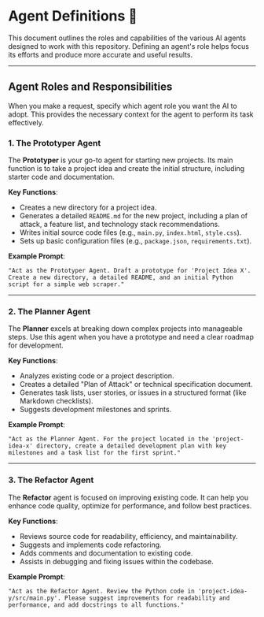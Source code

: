 # Agent Definitions 🤖

This document outlines the roles and capabilities of the various AI agents designed to work with this repository. Defining an agent's role helps focus its efforts and produce more accurate and useful results.

---

## Agent Roles and Responsibilities

When you make a request, specify which agent role you want the AI to adopt. This provides the necessary context for the agent to perform its task effectively.

### 1. The Prototyper Agent

The **Prototyper** is your go-to agent for starting new projects. Its main function is to take a project idea and create the initial structure, including starter code and documentation.

**Key Functions**:
* Creates a new directory for a project idea.
* Generates a detailed `README.md` for the new project, including a plan of attack, a feature list, and technology stack recommendations.
* Writes initial source code files (e.g., `main.py`, `index.html`, `style.css`).
* Sets up basic configuration files (e.g., `package.json`, `requirements.txt`).

**Example Prompt**:
```
"Act as the Prototyper Agent. Draft a prototype for 'Project Idea X'. Create a new directory, a detailed README, and an initial Python script for a simple web scraper."
```

---

### 2. The Planner Agent

The **Planner** excels at breaking down complex projects into manageable steps. Use this agent when you have a prototype and need a clear roadmap for development.

**Key Functions**:
* Analyzes existing code or a project description.
* Creates a detailed "Plan of Attack" or technical specification document.
* Generates task lists, user stories, or issues in a structured format (like Markdown checklists).
* Suggests development milestones and sprints.

**Example Prompt**:
```
"Act as the Planner Agent. For the project located in the 'project-idea-x' directory, create a detailed development plan with key milestones and a task list for the first sprint."
```

---

### 3. The Refactor Agent

The **Refactor** agent is focused on improving existing code. It can help you enhance code quality, optimize for performance, and follow best practices.

**Key Functions**:
* Reviews source code for readability, efficiency, and maintainability.
* Suggests and implements code refactoring.
* Adds comments and documentation to existing code.
* Assists in debugging and fixing issues within the codebase.

**Example Prompt**:
```
"Act as the Refactor Agent. Review the Python code in 'project-idea-y/src/main.py'. Please suggest improvements for readability and performance, and add docstrings to all functions."
```
